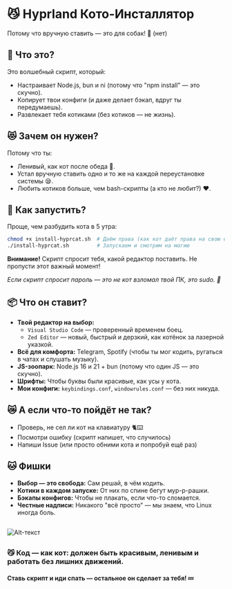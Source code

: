 <h1>😼 Hyprland Кото-Инсталлятор</h1>
<p>Потому что вручную ставить — это для собак! 🐶 (нет)</p>

## 🐾 Что это?
Это волшебный скрипт, который:
- Настраивает Node.js, bun и ni (потому что "npm install" — это скучно).
- Копирует твои конфиги (и даже делает бэкап, вдруг ты передумаешь).
- Развлекает тебя котиками (без котиков — не жизнь).

## 😻 Зачем он нужен?
Потому что ты:
- Ленивый, как кот после обеда 🍗.
- Устал вручную ставить одно и то же на каждой переустановке системы 😪.
- Любить котиков больше, чем bash-скрипты (а кто не любит?) ❤️.

## 🚀 Как запустить?
Проще, чем разбудить кота в 5 утра:

```bash
chmod +x install-hyprcat.sh  # Даём права (как кот даёт права на свою еду)
./install-hyprcat.sh         # Запускаем и смотрим на магию
```
**Внимание!** Скрипт спросит тебя, какой редактор поставить. Не пропусти этот важный момент!

*Если скрипт спросит пароль — это не кот взломал твой ПК, это sudo. 🔐*

## 📦 Что он ставит?
- **Твой редактор на выбор:**
  - `Visual Studio Code` — проверенный временем боец.
  - `Zed Editor` — новый, быстрый и дерзкий, как котёнок за лазерной указкой.
- **Всё для комфорта:** Telegram, Spotify (чтобы ты мог кодить, ругаться в чатах и слушать музыку).
- **JS-зоопарк:** Node.js 16 и 21 + bun (потому что один JS — это скучно).
- **Шрифты:** Чтобы буквы были красивые, как усы у кота.
- **Мои конфиги:** `keybindings.conf`, `windowrules.conf` — без них никуда.

## 😿 А если что-то пойдёт не так?
- Проверь, не сел ли кот на клавиатуру 🐈⌨️
- Посмотри ошибку (скрипт напишет, что случилось)
- Напиши Issue (или просто обними кота и попробуй ещё раз)

## 🐱 Фишки
- **Выбор — это свобода:** Сам решай, в чём кодить.
- **Котики в каждом запуске:** От них по спине бегут мур-р-рашки.
- **Бэкапы конфигов:** Чтобы не плакать, если что-то сломается.
- **Честные надписи:** Никакого "всё просто" — мы знаем, что Linux иногда боль.

##
![Alt-текст](https://media.giphy.com/media/v1.Y2lkPTc5MGI3NjExcDhybWlqY2VjZGZ4Y3A2eW9jZ3BneGJjYnJmMXB6aGJ1Y2VtY2x5eCZlcD12MV9pbnRlcm5hbF9naWZfYnlfaWQmY3Q9Zw/CuuSHzuc0O166MRfjt/giphy.gif "Орк")
##

### 😼 Код — как кот: должен быть красивым, ленивым и работать без лишних движений.
#### Ставь скрипт и иди спать — остальное он сделает за тебя! 💤
